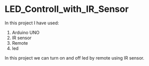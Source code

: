 # LED_Controll_with_IR_Sensor
In this project I have used:
1. Arduino UNO
2. IR sensor
3. Remote
4. led

In this project we can turn on and off led by remote using IR sensor.
